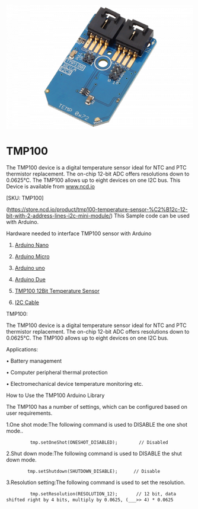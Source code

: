 [![TMP100](TMP100_I2C.png)](https://store.ncd.io/product/tmp100-temperature-sensor-%C2%B12c-12-bit-with-2-address-lines-i2c-mini-module/)

# TMP100

The TMP100 device is a digital temperature sensor ideal for NTC and PTC thermistor replacement. The on-chip 12-bit ADC offers resolutions down to 0.0625°C. The TMP100 allows up to eight devices on one I2C bus.
This Device is available from www.ncd.io 

[SKU: TMP100]

(https://store.ncd.io/product/tmp100-temperature-sensor-%C2%B12c-12-bit-with-2-address-lines-i2c-mini-module/)
This Sample code can be used with Arduino.

Hardware needed to interface TMP100 sensor with Arduino

1. <a href="https://store.ncd.io/product/i2c-shield-for-arduino-nano/">Arduino Nano</a>

2. <a href="https://store.ncd.io/product/i2c-shield-for-arduino-micro-with-i2c-expansion-port/">Arduino Micro</a>

3. <a href="https://store.ncd.io/product/i2c-shield-for-arduino-uno/">Arduino uno</a>

4. <a href="https://store.ncd.io/product/dual-i2c-shield-for-arduino-due-with-modular-communications-interface/">Arduino Due</a>

5. <a href="https://store.ncd.io/product/tmp100-temperature-sensor-%C2%B12c-12-bit-with-2-address-lines-i2c-mini-module/">TMP100 12Bit Temperature Sensor</a>

6. <a href="https://store.ncd.io/product/i%C2%B2c-cable/">I2C Cable</a>

TMP100:

The TMP100 device is a digital temperature sensor ideal for NTC and PTC thermistor replacement. The on-chip 12-bit ADC offers resolutions down to 0.0625°C. The TMP100 allows up to eight devices on one I2C bus.

Applications:

• Battery management

• Computer peripheral thermal protection

• Electromechanical device temperature monitoring etc.

How to Use the TMP100 Arduino Library

The TMP100 has a number of settings, which can be configured based on user requirements.
          
1.One shot mode:The following command is used to DISABLE the one shot mode..

             tmp.setOneShot(ONESHOT_DISABLED);        // Disabled
            
2.Shut down mode:The following command is used to DISABLE the shut down mode.

            tmp.setShutdown(SHUTDOWN_DISABLE);      // Disable
            
3.Resolution setting:The following command is used to set the resolution.

             tmp.setResolution(RESOLUTION_12);       // 12 bit, data shifted right by 4 bits, multiply by 0.0625, (___>> 4) * 0.0625
           
